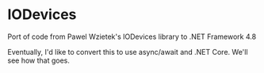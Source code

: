 # IODevices

Port of code from Pawel Wzietek's IODevices library to .NET Framework 4.8

Eventually, I'd like to convert this to use async/await and .NET Core. We'll see how that goes.